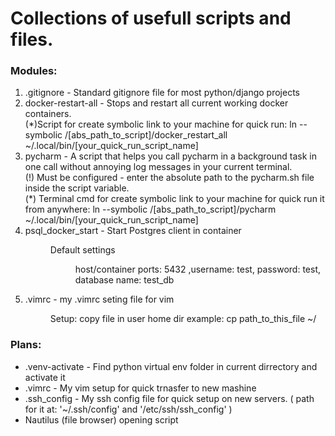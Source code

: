 <h1>Collections of usefull scripts and files.</h1>

<h3>Modules: </h3>
	<ol>
	<li>
		.gitignore - Standard gitignore file for most python/django projects
	</li>
	<li> 
		docker-restart-all - Stops and restart all current working docker containers.
		<div>(*)Script for create symbolic link to your machine for quick run:
			ln --symbolic /[abs_path_to_script]/docker_restart_all ~/.local/bin/[your_quick_run_script_name]</div>
	</li>
	<li> 
		pycharm - A script that helps you call pycharm in a background task in one call without annoying log messages in your current terminal.
		<div>(!) Must be configured - enter the absolute path to the pycharm.sh file inside the script variable.</div>
		<div>(*) Terminal cmd for create symbolic link to your machine for quick run it from anywhere:
			ln --symbolic /[abs_path_to_script]/pycharm ~/.local/bin/[your_quick_run_script_name]</div>
	</li>
	<li>
		psql_docker_start - Start Postgres client in container
		<dir>Default settings 
			<dir>host/container ports: 5432 ,username: test, password: test, database name: test_db</dir>
		</dir>
	</li>
	<li>
		.vimrc - my .vimrc seting file for vim 
		<dir> Setup: copy file in user home dir example: cp path_to_this_file ~/
	</ol>
<h3>Plans: </h3>
	<ul>
	<li>
		.venv-activate - Find python virtual env folder in current dirrectory and activate it
	</li>
	<li>
		.vimrc - My vim setup for quick trnasfer to new mashine
	</li>
	<li>
		.ssh_config - My ssh config file for quick setup on new servers.
		( path for it at: '~/.ssh/config'  and '/etc/ssh/ssh_config' )
	</li>
	<li>
		Nautilus (file browser) opening script
	</li>
